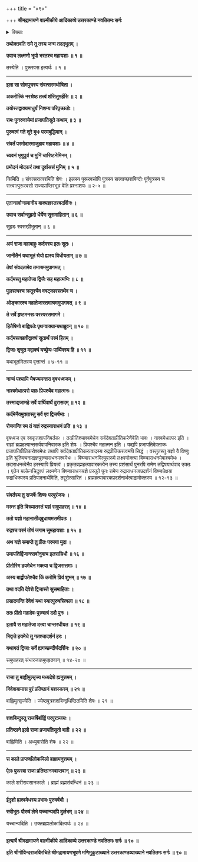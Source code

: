 +++
title = "०९०"

+++
**श्रीमद्रामायणे वाल्मीकीये आदिकाव्ये उत्तरकाण्डे नवतितमः सर्गः**


<details><summary>विषयाः</summary>

इलेराजनि पुनःपर्यायेणपुरुषस्तंगते बुधेन संवर्तादिपरमर्षिसमाह्वानपूर्वकं तैःसहमन्त्रणे तत्रकर्दमेनाश्वमेधेनपशुपतितोषणनिर्धारणम् ॥ १ ॥ अश्वमेधतुष्टेनपशुपतिना इलायसार्वकालिक -पुंस्त्वप्राप्तिवरदानम् ॥ २ ॥ एवंरामेण भरतलक्ष्मणौप्रत्यश्वमेधमहिमानुवर्णनम् ॥ ३ ॥
</details>


**तथोक्तवति रामे तु तस्य जन्म तदद्भुतम् ।**

**उवाच लक्ष्मणो भूयो भरतश्च महायशाः ॥ १ ॥**

तस्येति । पुरूरवस इत्यर्थः ॥ १ ॥

****

**इला सा सोमपुत्रस्य संवत्सरमथोषिता ।**

**अकरोत्किं नरश्रेष्ठ तत्त्वं शंसितुमर्हसि ॥ २ ॥**

**तयोस्तद्वाक्यमाधुर्यं निशम्य परिपृच्छतोः ।**

**रामः पुनरुवाचेमां प्रजापतिसुते कथाम् ॥ ३ ॥**

**पुरुषत्वं गते शूरे बुधः परमबुद्धिमान् ।**

**संवर्तं परमोदारमाजुहाव महायशाः ॥ ४ ॥**

**च्यवनं भृगुपुत्रं च मुनिं चारिष्टनेमिनम् ।**

**प्रमोदनं मोदकरं तथा दुर्वाससं मुनिम् ॥ ५ ॥**

किमिति । संवत्सरात्परमिति शेषः । इलस्य पुरूरवसोपि पुत्रस्य सत्त्वाच्छशबिन्दोः पूर्वपुत्रस्य च सत्त्वात्पुरूरवसो राज्यप्राप्तिरभून्न वेति प्रश्नाशयः ॥ २-५ ॥

****

**एतान्सर्वान्समानीय वाक्यज्ञस्तत्त्वदर्शिनः ।**

**उवाच सर्वान्सुहृदो धैर्येण सुसमाहितान् ॥ ६ ॥**

सुहृदः स्वसखीभूतान् ॥ ६ ॥

****

**अयं राजा महाबाहुः कर्दमस्य इलः सुतः ।**

**जानीतैनं यथाभूतं श्रेयो ह्यस्य विधीयताम् ॥ ७ ॥**

**तेषां संवदतामेव तमाश्रममुपागमत् ।**

**कर्दमस्तु महातेजा द्विजैः सह महात्मभिः ॥ ८ ॥**

**पुलस्त्यश्च क्रतुश्चैव वषट्कारस्तथैव च ।**

**ओङ्कारश्च महातेजास्तमाश्रममुपागमत् ॥ ९ ॥**

**ते सर्वे हृष्टमनसः परस्परसमागमे ।**

**हितैषिणो बाह्विपतेः पृथग्वाक्यान्यथाब्रुवन् ॥ १० ॥**

**कर्दमस्त्वब्रवीद्वाक्यं सुतार्थं परमं हितम् ।**

**द्विजाः शृणुत मद्वाक्यं यच्छ्रेयः पार्थिवस्य हि ॥ ११ ॥**

यथाभूतमिलस्य वृत्तान्तं ॥ ७-११ ॥

****

**नान्यं पश्यामि भैषज्यमन्तरा वृषभध्वजम् ।**

**नाश्वमेधात्परो यज्ञः प्रियश्चैव महात्मनः ।**

**तस्माद्यजामहे सर्वे पार्थिवार्थे दुरासदम् ॥ १२ ॥**

**कर्दमेनैवमुक्तास्तु सर्व एव द्विजर्षभाः ।**

**रोचयन्ति स्म तं यज्ञं रुद्रस्याराधनं प्रति ॥ १३ ॥**

वृषध्वज एव स्वकृतशापनिवर्तकः । तत्प्रीतिश्चाश्वमेधेन सर्वदेवताप्रीतिकरेणैवेति भावः । नाश्वमेधात्पर इति । राज्ञां ब्रह्महत्यान्तसर्वपापनिवारक इति शेषः । प्रियश्चैव महात्मन इति । यद्यपि प्रजापतिदेवताकः प्रजापतिप्रीतिकरोश्वमेधः तथापि सर्वदेवताप्रीतिकरत्वादस्य रुद्रप्रीतिकरत्वमपि सिद्धं । वस्तुतस्तु यज्ञो वै विष्णुः इति श्रुतिवचनाद्यज्ञपुरुषाराधनमश्वमेधः । विष्ण्वाराधनमित्युपक्रमे लक्ष्मणोक्त्या विष्ण्वाराधनमेवाश्वमेधः । तदाराधनत्वेनैव हरस्यापि प्रियत्वं । प्रकृतब्रह्महत्यावारकत्वेन तस्य प्रशंसार्थं पुनरपि रामेण तद्विषयार्थवाद उक्तः । एतेन यत्केनचिदुक्तं लक्ष्मणेन विष्ण्वाराधनयज्ञे प्रस्तुते पुनः रामेण रुद्राराधनत्वप्रदर्शनं विष्ण्वपेक्षया रुद्राधिक्यस्य प्रतिपादनार्थमिति, तद्दूरोत्सारितं । ब्रह्महत्यावारकप्रदर्शनार्थत्वाद्रामोक्तस्य ॥ १२-१३ ॥

****

**संवर्तस्य तु राजर्षेः शिष्यः परपुरंजयः ।**

**मरुत्त इति विख्यातस्तं यज्ञं समुपाहरत् ॥ १४ ॥**

**ततो यज्ञो महानासीद्बुधाश्रमसमीपतः ।**

**रुद्रश्च परमं तोषं जगाम सुमहायशाः ॥ १५ ॥**

**अथ यज्ञे समाप्ते तु प्रीतः परमया मुदा ।**

**उमापतिर्द्विजान्त्सर्वानुवाच इलसन्निधौ ॥ १६ ॥**

**प्रीतोस्मि हयमेधेन भक्त्या च द्विजसत्तमाः ।**

**अस्य बाह्वीपतेश्चैव किं करोमि प्रियं शुभम् ॥ १७ ॥**

**तथा वदति देवेशे द्विजास्ते सुसमाहिताः ।**

**प्रसादयन्ति देवेशं यथा स्यात्पुरुषस्त्विला ॥ १८ ॥**

**ततः प्रीतो महादेवः पुरुषत्वं ददौ पुनः ।**

**इलायै स महातेजा दत्त्वा चान्तरधीयत ॥ १९ ॥**

**निवृत्ते हयमेधे तु गतश्चादर्शनं हरः ।**

**यथागतं द्विजाः सर्वे ह्यगच्छन्दीर्घदर्शिनः ॥ २० ॥**

समुपाहरत् संभारजातमुपहृतवान् ॥ १४-२० ॥

****

**राजा तु बाह्वीमुत्सृज्य मध्यदेशे ह्यनुत्तमम् ।**

**निवेशयामास पुरं प्रतिष्ठानं यशस्करम् ॥ २१ ॥**

बाह्लिमुत्सृज्येति । ज्येष्ठपुत्रशशबिन्द्वधिष्ठितमिति शेषः ॥ २१ ॥

****

**शशबिन्दुस्तु राजर्षिर्बाह्विं परपुरञ्जयः ।**

**प्रतिष्ठाने इलो राजा प्रजापतिसुतो बली ॥ २२ ॥**

बाह्लिमिति । अध्युवासेति शेषः ॥ २२ ॥

****

**स काले प्राप्तवाँलोकमिलो ब्राह्ममनुत्तमम् ।**

**ऐलः पुरूरवा राजा प्रतिष्ठानमवाप्तवान् ॥ २३ ॥**

काले शरीरावसानकाले । ब्राह्मं ब्रह्मसंबन्धिनं ॥ २३ ॥

****

**ईदृशो ह्यश्वमेधस्य प्रभावः पुरुषर्षभौ ।**

**स्त्रीभूतः पौरुषं लेभे यच्चान्यदपि दुर्लभम् ॥ २४ ॥**

यच्चान्यदिति । उक्तब्रह्मलोकादित्यर्थः ॥ २४ ॥

****

**इत्यार्षे श्रीमद्रामायणे वाल्मीकीये आदिकाव्ये उत्तरकाण्डे नवतितमः सर्गः ॥ ९० ॥**

**इति श्रीगोविन्दराजविरचिते श्रीमद्रामायणभूषणे मणिमुकुटाख्याने उत्तरकाण्डव्याख्याने नवतितमः सर्गः ॥ ९० ॥**
